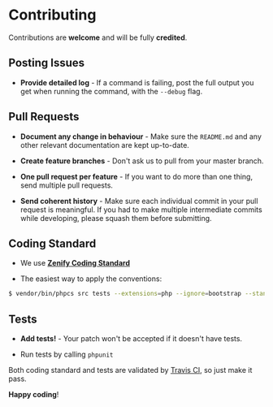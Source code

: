 # Contributing

Contributions are **welcome** and will be fully **credited**.


## Posting Issues


- **Provide detailed log** - If a command is failing, post the full output you get when running the command, with the `--debug` flag.


## Pull Requests

- **Document any change in behaviour** - Make sure the `README.md` and any other relevant documentation are kept up-to-date.

- **Create feature branches** - Don't ask us to pull from your master branch.

- **One pull request per feature** - If you want to do more than one thing, send multiple pull requests.

- **Send coherent history** - Make sure each individual commit in your pull request is meaningful. If you had to make multiple intermediate commits while developing, please squash them before submitting.


## Coding Standard

- We use **[Zenify Coding Standard](https://github.com/Zenify/CodingStandard)**

- The easiest way to apply the conventions:

 ```sh
 $ vendor/bin/phpcs src tests --extensions=php --ignore=bootstrap --standard=vendor/zenify/coding-standard/src/ZenifyCodingStandard/ruleset.xml
 ```


## Tests

- **Add tests!** - Your patch won't be accepted if it doesn't have tests.

- Run tests by calling `phpunit`


Both coding standard and tests are validated by [Travis CI](.travis.yml), so just make it pass. 


**Happy coding**!
